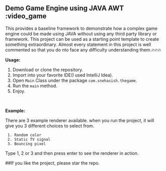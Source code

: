 **Demo Game Engine using JAVA AWT :video_game**
-
This provides a baseline framework to demonstrate how
a complex game engine could be made using JAVA without
using any third party library or framework. This project
can be used as a starting point template to create something
extraordinary. Almost every statement in this project is well
commented so that you do nto face any difficulty understanding
them.:fire::fire::fire:

**Usage:**
<br>
1. Download or clone the repository.
2. Import into your favorite IDE(I used IntelliJ Idea).
3. Open `Main` Class under the package `com.snehasish.thegame`.
4. Run the `main` method.
5. Enjoy.
<br>

**Example:**<br>

There are 3 example renderer available. when you run the project, it
will give you 3 different choices to select from.<br>
```Enter the renderer you want to see:
 1. Random color
 2. Static TV signal
 3. Bouncing pixel
```
Type 1, 2 or 3 and then press enter to see the renderer in action.

##If you like the project, please star the repo.
